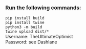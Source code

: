 ### Run the following commands:
```pip install build```  
```pip install twine```  
```python3 -m build```  
```twine upload dist/*```  
Username: TheUltimateOptimist  
Password: see Dashlane
